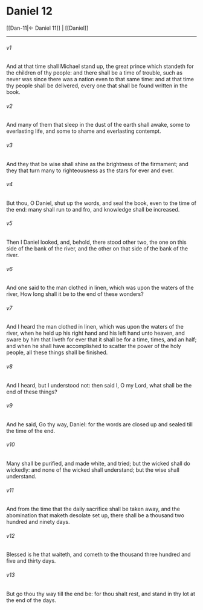# Daniel 12

[[Dan-11|← Daniel 11]] | [[Daniel]]
***

###### v1
And at that time shall Michael stand up, the great prince which standeth for the children of thy people: and there shall be a time of trouble, such as never was since there was a nation even to that same time: and at that time thy people shall be delivered, every one that shall be found written in the book.
###### v2
And many of them that sleep in the dust of the earth shall awake, some to everlasting life, and some to shame and everlasting contempt.
###### v3
And they that be wise shall shine as the brightness of the firmament; and they that turn many to righteousness as the stars for ever and ever.
###### v4
But thou, O Daniel, shut up the words, and seal the book, even to the time of the end: many shall run to and fro, and knowledge shall be increased.
###### v5
Then I Daniel looked, and, behold, there stood other two, the one on this side of the bank of the river, and the other on that side of the bank of the river.
###### v6
And one said to the man clothed in linen, which was upon the waters of the river, How long shall it be to the end of these wonders?
###### v7
And I heard the man clothed in linen, which was upon the waters of the river, when he held up his right hand and his left hand unto heaven, and sware by him that liveth for ever that it shall be for a time, times, and an half; and when he shall have accomplished to scatter the power of the holy people, all these things shall be finished.
###### v8
And I heard, but I understood not: then said I, O my Lord, what shall be the end of these things?
###### v9
And he said, Go thy way, Daniel: for the words are closed up and sealed till the time of the end.
###### v10
Many shall be purified, and made white, and tried; but the wicked shall do wickedly: and none of the wicked shall understand; but the wise shall understand.
###### v11
And from the time that the daily sacrifice shall be taken away, and the abomination that maketh desolate set up, there shall be a thousand two hundred and ninety days.
###### v12
Blessed is he that waiteth, and cometh to the thousand three hundred and five and thirty days.
###### v13
But go thou thy way till the end be: for thou shalt rest, and stand in thy lot at the end of the days.  
